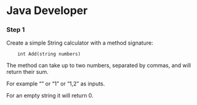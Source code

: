 # Java Developer
###  Step 1
Create a simple String calculator with a method signature:

```
    int Add(string numbers)
```

The method can take up to two numbers, separated by commas, and will return their sum.

For example “” or “1” or “1,2” as inputs.

For an empty string it will return 0.

